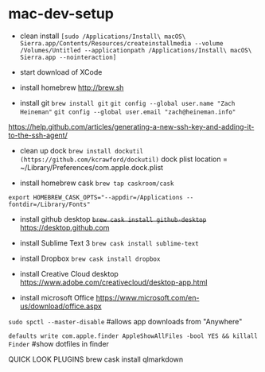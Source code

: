 # mac-dev-setup

- clean install `[sudo /Applications/Install\ macOS\ Sierra.app/Contents/Resources/createinstallmedia --volume /Volumes/Untitled --applicationpath /Applications/Install\ macOS\ Sierra.app --nointeraction]`

- start download of XCode

- install homebrew http://brew.sh

- install git `brew install git`
`git config --global user.name "Zach Heineman"`
`git config --global user.email "zach@heineman.info"`

https://help.github.com/articles/generating-a-new-ssh-key-and-adding-it-to-the-ssh-agent/

- clean up dock `brew install dockutil (https://github.com/kcrawford/dockutil)`
dock plist location = ~/Library/Preferences/com.apple.dock.plist

- install homebrew cask `brew tap caskroom/cask`

`export HOMEBREW_CASK_OPTS="--appdir=/Applications --fontdir=/Library/Fonts"`

- install github desktop ~~`brew cask install github-desktop`~~ https://desktop.github.com
- install Sublime Text 3 `brew cask install sublime-text`
- install Dropbox `brew cask install dropbox`

- install Creative Cloud desktop https://www.adobe.com/creativecloud/desktop-app.html

- install microsoft Office https://www.microsoft.com/en-us/download/office.aspx

`sudo spctl --master-disable` #allows app downloads from "Anywhere"

`defaults write com.apple.finder AppleShowAllFiles -bool YES && killall Finder` #show dotfiles in finder

QUICK LOOK PLUGINS
brew cask install qlmarkdown
